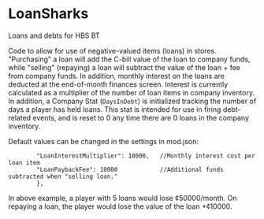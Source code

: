 # LoanSharks
 Loans and debts for HBS BT

Code to allow for use of negative-valued items (loans) in stores. "Purchasing" a loan will add the C-bill value of the loan to company funds, while "selling" (repaying) a loan will subtract the value of the loan + fee from company funds. In addition, monthly interest on the loans are deducted at the end-of-month finances screen. Interest is currently calculated as a multiplier of the number of loan items in company inventory. In addition, a Company Stat (`DaysInDebt`) is initialized tracking the number of days a player has held loans. This stat is intended for use in firing debt-related events, and is reset to 0 any time there are 0 loans in the company inventory.

Default values can be changed in the settings in mod.json:

```"Settings": {
		"LoanInterestMultiplier": 10000,   //Monthly interest cost per loan item
		"LoanPaybackFee": 10000            //Additional funds subtracted when "selling loan."
		},
  ```
  In above example, a player with 5 loans would lose ¢50000/month. On repaying a loan, the player would lose the value of the loan +¢10000.
